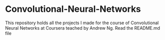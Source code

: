 # Convolutional-Neural-Networks
This repository holds all the projects I made for the course of Convolutional Neural Networks at Coursera teached by Andrew Ng. Read the README.md file
